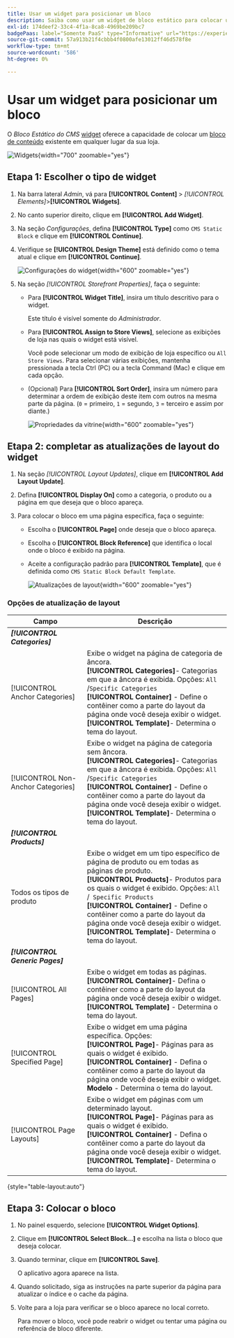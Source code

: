 ```yaml
---
title: Usar um widget para posicionar um bloco
description: Saiba como usar um widget de bloco estático para colocar um conteúdo existente em quase qualquer lugar da loja.
exl-id: 174deef2-33c4-4f1a-8ca8-4969be209bc7
badgePaas: label="Somente PaaS" type="Informative" url="https://experienceleague.adobe.com/pt-br/docs/commerce/user-guides/product-solutions" tooltip="Aplica-se somente a projetos do Adobe Commerce na nuvem (infraestrutura do PaaS gerenciada pela Adobe) e a projetos locais."
source-git-commit: 57a913b21f4cbbb4f0800afe13012ff46d578f8e
workflow-type: tm+mt
source-wordcount: '586'
ht-degree: 0%

---
```


# Usar um widget para posicionar um bloco

O _Bloco Estático do CMS_ [widget](widgets.md) oferece a capacidade de colocar um [bloco de conteúdo](blocks.md) existente em qualquer lugar da sua loja.

![Widgets](./assets/widgets.png){width="700" zoomable="yes"}

## Etapa 1: Escolher o tipo de widget

1. Na barra lateral _Admin_, vá para **[!UICONTROL Content]** > _[!UICONTROL Elements]_>**[!UICONTROL Widgets]**.

1. No canto superior direito, clique em **[!UICONTROL Add Widget]**.

1. Na seção _Configurações_, defina **[!UICONTROL Type]** como `CMS Static Block` e clique em **[!UICONTROL Continue]**.

1. Verifique se **[!UICONTROL Design Theme]** está definido como o tema atual e clique em **[!UICONTROL Continue]**.

   ![Configurações do widget](./assets/widget-settings.png){width="600" zoomable="yes"}

1. Na seção _[!UICONTROL Storefront Properties]_, faça o seguinte:

   - Para **[!UICONTROL Widget Title]**, insira um título descritivo para o widget.

     Este título é visível somente do _Administrador_.

   - Para **[!UICONTROL Assign to Store Views]**, selecione as exibições de loja nas quais o widget está visível.

     Você pode selecionar um modo de exibição de loja específico ou `All Store Views`. Para selecionar várias exibições, mantenha pressionada a tecla Ctrl (PC) ou a tecla Command (Mac) e clique em cada opção.

   - (Opcional) Para **[!UICONTROL Sort Order]**, insira um número para determinar a ordem de exibição deste item com outros na mesma parte da página. (`0` = primeiro, `1` = segundo, `3` = terceiro e assim por diante.)

     ![Propriedades da vitrine](./assets/widget-storefront-properties.png){width="600" zoomable="yes"}

## Etapa 2: completar as atualizações de layout do widget

1. Na seção _[!UICONTROL Layout Updates]_, clique em **[!UICONTROL Add Layout Update]**.

1. Defina **[!UICONTROL Display On]** como a categoria, o produto ou a página em que deseja que o bloco apareça.

1. Para colocar o bloco em uma página específica, faça o seguinte:

   - Escolha o **[!UICONTROL Page]** onde deseja que o bloco apareça.

   - Escolha o **[!UICONTROL Block Reference]** que identifica o local onde o bloco é exibido na página.

   - Aceite a configuração padrão para **[!UICONTROL Template]**, que é definida como `CMS Static Block Default Template`.

     ![Atualizações de layout](./assets/widget-layout-update-home-page.png){width="600" zoomable="yes"}

### Opções de atualização de layout

| Campo | Descrição |
|--- |--- |
| **_[!UICONTROL Categories]_** |  |
| [!UICONTROL Anchor Categories] | Exibe o widget na página de categoria de âncora.<br/>**[!UICONTROL Categories]**- Categorias em que a âncora é exibida. Opções: `All` /`Specific Categories`<br/>**[!UICONTROL Container]** - Define o contêiner como a parte do layout da página onde você deseja exibir o widget.<br/>**[!UICONTROL Template]**- Determina o tema do layout. |
| [!UICONTROL Non-Anchor Categories] | Exibe o widget na página de categoria sem âncora.<br/>**[!UICONTROL Categories]**- Categorias em que a âncora é exibida. Opções: `All` /`Specific Categories`<br/>**[!UICONTROL Container]** - Define o contêiner como a parte do layout da página onde você deseja exibir o widget.<br/>**[!UICONTROL Template]**- Determina o tema do layout. |
| **_[!UICONTROL Products]_** |  |
| Todos os tipos de produto | Exibe o widget em um tipo específico de página de produto ou em todas as páginas de produto. <br/>**[!UICONTROL Products]**- Produtos para os quais o widget é exibido. Opções: `All` /` Specific Products`<br/>**[!UICONTROL Container]** - Define o contêiner como a parte do layout da página onde você deseja exibir o widget.<br/>**[!UICONTROL Template]**- Determina o tema do layout. |
| **_[!UICONTROL Generic Pages]_** |  |
| [!UICONTROL All Pages] | Exibe o widget em todas as páginas. <br/>**[!UICONTROL Container]**- Defina o contêiner como a parte do layout da página onde você deseja exibir o widget.<br/>**[!UICONTROL Template]** - Determina o tema do layout. |
| [!UICONTROL Specified Page] | Exibe o widget em uma página específica. Opções:<br/>**[!UICONTROL Page]**- Páginas para as quais o widget é exibido.<br/>**[!UICONTROL Container]** - Defina o contêiner como a parte do layout da página onde você deseja exibir o widget.<br/>**Modelo** - Determina o tema do layout. |
| [!UICONTROL Page Layouts] | Exibe o widget em páginas com um determinado layout. <br/>**[!UICONTROL Page]**- Páginas para as quais o widget é exibido.<br/>**[!UICONTROL Container]** - Defina o contêiner como a parte do layout da página onde você deseja exibir o widget.<br/>**[!UICONTROL Template]**- Determina o tema do layout. |

{style="table-layout:auto"}

## Etapa 3: Colocar o bloco

1. No painel esquerdo, selecione **[!UICONTROL Widget Options]**.

1. Clique em **[!UICONTROL Select Block…]** e escolha na lista o bloco que deseja colocar.

1. Quando terminar, clique em **[!UICONTROL Save]**.

   O aplicativo agora aparece na lista.

1. Quando solicitado, siga as instruções na parte superior da página para atualizar o índice e o cache da página.

1. Volte para a loja para verificar se o bloco aparece no local correto.

   Para mover o bloco, você pode reabrir o widget ou tentar uma página ou referência de bloco diferente.
